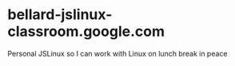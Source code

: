 # bellard-jslinux-classroom.google.com
Personal JSLinux so I can work with Linux on lunch break in peace
